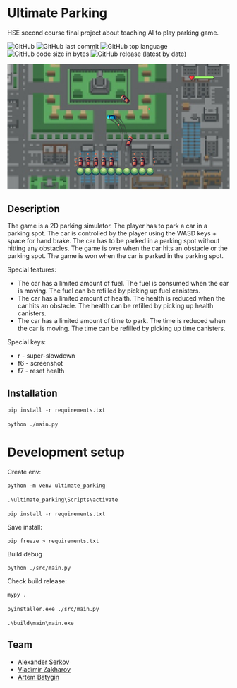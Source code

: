# Ultimate Parking
HSE second course final project about teaching AI to play parking game.

![GitHub](https://img.shields.io/github/license/setday/HSE_ML_P2024)
![GitHub last commit](https://img.shields.io/github/last-commit/setday/HSE_ML_P2024)
![GitHub top language](https://img.shields.io/github/languages/top/setday/HSE_ML_P2024)
![GitHub code size in bytes](https://img.shields.io/github/languages/code-size/setday/HSE_ML_P2024)
![GitHub release (latest by date)](https://img.shields.io/github/v/release/setday/HSE_ML_P2024)

![Game screenshot](./data/screenshots/1709931940.2689118.png)

## Description

The game is a 2D parking simulator. The player has to park a car in a parking spot. The car is controlled by the player using the WASD keys + space for hand brake. The car has to be parked in a parking spot without hitting any obstacles. The game is over when the car hits an obstacle or the parking spot. The game is won when the car is parked in the parking spot.

Special features:
- The car has a limited amount of fuel. The fuel is consumed when the car is moving. The fuel can be refilled by picking up fuel canisters.
- The car has a limited amount of health. The health is reduced when the car hits an obstacle. The health can be refilled by picking up health canisters.
- The car has a limited amount of time to park. The time is reduced when the car is moving. The time can be refilled by picking up time canisters.

Special keys:
- r - super-slowdown
- f6 - screenshot
- f7 - reset health

## Installation
    
```shell
pip install -r requirements.txt

python ./main.py
```

# Development setup

Create env:
```shell
python -m venv ultimate_parking

.\ultimate_parking\Scripts\activate

pip install -r requirements.txt
```

Save install:
```shell
pip freeze > requirements.txt
```

Build debug
```shell
python ./src/main.py
```

Check build release:
```shell
mypy .

pyinstaller.exe ./src/main.py

.\build\main\main.exe
```

## Team
- [Alexander Serkov](https://github.com/setday/)
- [Vladimir Zakharov](https://github.com/yv0vaa/)
- [Artem Batygin](https://github.com/Tematikys/)
